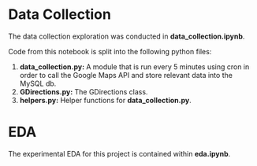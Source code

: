# Data Collection

The data collection exploration was conducted in **data_collection.ipynb**.

Code from this notebook is split into the following python files:

1. **data_collection.py:** A module that is run every 5 minutes using cron in order
to call the Google Maps API and store relevant data into the MySQL db.
2. **GDirections.py:** The GDirections class.
3. **helpers.py:** Helper functions for **data_collection.py**.

# EDA

The experimental EDA for this project is contained within **eda.ipynb**. 
